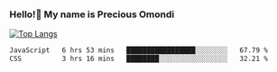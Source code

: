 ### Hello!👋 My name is Precious Omondi 

[![Top Langs](https://github-readme-stats.vercel.app/api/top-langs/?username=Presho99&langs_count=8&theme=dark)](https://github.com/Presho99/github-readme-stats)



<!--START_SECTION:waka-->

```txt
JavaScript   6 hrs 53 mins   █████████████████░░░░░░░░   67.79 %
CSS          3 hrs 16 mins   ████████░░░░░░░░░░░░░░░░░   32.21 %
```

<!--END_SECTION:waka-->

